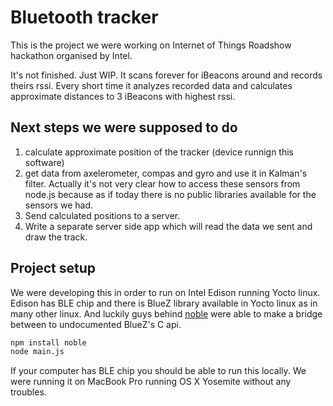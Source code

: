 # Bluetooth tracker

This is the project we were working on Internet of Things Roadshow hackathon organised by Intel.

It's not finished. Just WIP. It scans forever for iBeacons around and records theirs rssi. Every short time it analyzes recorded data and calculates approximate distances to 3 iBeacons with highest rssi.

## Next steps we were supposed to do

1. calculate approximate position of the tracker (device runnign this software)
2. get data from axelerometer, compas and gyro and use it in Kalman's filter. Actually it's not very clear how to access these sensors from node.js because as if today there is no public libraries available for the sensors we had.
3. Send calculated positions to a server.
4. Write a separate server side app which will read the data we sent and draw the track.

## Project setup

We were developing this in order to run on Intel Edison running Yocto linux. Edison has BLE chip and there is BlueZ library available in Yocto linux as in many other linux. And luckily guys behind [noble](https://github.com/sandeepmistry/noble/) were able to make a bridge between to undocumented BlueZ's C api.

```sh
npm install noble
node main.js
```

If your computer has BLE chip you should be able to run this locally. We were running it on MacBook Pro running OS X Yosemite without any troubles.